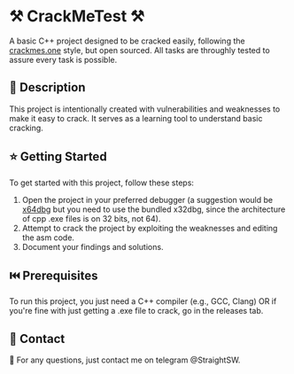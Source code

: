 # ⚒️ CrackMeTest ⚒️

A basic C++ project designed to be cracked easily, following the [crackmes.one](https://crackmes.one/) style, but open sourced.
All tasks are throughly tested to assure every task is possible.

## 📜 Description

This project is intentionally created with vulnerabilities and weaknesses to make it easy to crack. It serves as a learning tool to understand basic cracking.

## ⭐ Getting Started

To get started with this project, follow these steps:

1. Open the project in your preferred debugger (a suggestion would be [x64dbg](https://x64dbg.com/) but you need to use the bundled x32dbg, since the architecture of cpp .exe files is on 32 bits, not 64).
2. Attempt to crack the project by exploiting the weaknesses and editing the asm code.
3. Document your findings and solutions.

## ⏮️ Prerequisites

To run this project, you just need a C++ compiler (e.g., GCC, Clang)
OR if you're fine with just getting a .exe file to crack, go in the releases tab.

## 📲 Contact

🎉 For any questions, just contact me on telegram @StraightSW.